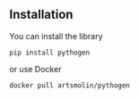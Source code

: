 ## Installation
You can install the library
```shell
pip install pythogen
```
or use Docker
```shell
docker pull artsmolin/pythogen
```
